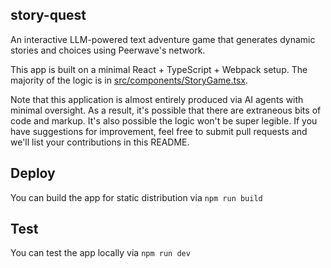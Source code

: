 ## story-quest

An interactive LLM-powered text adventure game that generates dynamic stories and choices using Peerwave's network.

This app is built on a minimal React + TypeScript + Webpack setup.
The majority of the logic is in [src/components/StoryGame.tsx](src/components/StoryGame.tsx).

Note that this application is almost entirely produced via AI agents with minimal oversight.
As a result, it's possible that there are extraneous bits of code and markup.
It's also possible the logic won't be super legible.
If you have suggestions for improvement, feel free to submit pull requests and we'll list your contributions in this README.

## Deploy

You can build the app for static distribution via `npm run build`

## Test

You can test the app locally via `npm run dev`
